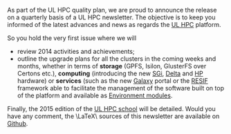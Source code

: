As part of the UL HPC quality plan, we are proud to announce the release on a quarterly basis of a UL HPC newsletter. 
The objective is to keep you informed of the latest advances and news as regards the [UL HPC](http://hpc.uni.lu) platform.

So you hold the very first issue where we will

* review 2014 activities and achievements;
* outline the upgrade plans for all the clusters in the coming weeks and months, whether in terms of **storage** (GPFS, Isilon, GlusterFS over Certons etc.), **computing** (introducing the new [SGi](http://www.sgi.com/), [Delta](http://www.deltacomputer.com/d88x-m8-bi.html) and [HP](http://www8.hp.com/us/en/products/servers/moonshot/) hardware) or **services** (such as the new [Galaxy](https://usegalaxy.org/) portal or the [RESIF](https://github.com/ULHPC/resif) framework able to facilitate the management of the software built on top of the platform and available as [Environment modules](http://modules.sourceforge.net/).

Finally, the 2015 edition of the [UL HPC school](https://hpc.uni.lu/hpc-school/) will be detailed.
Would you have any comment, the \LaTeX\ sources of this newsletter are available on [Github](https://github.com/ULHPC/documents/tree/master/newsletters/2015/issue-01/src).


